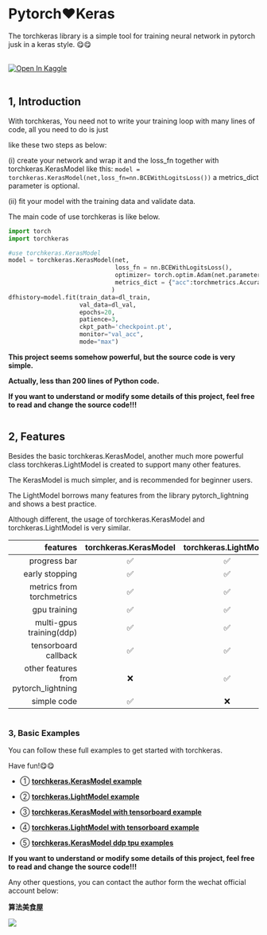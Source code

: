 
# Pytorch❤️Keras

The torchkeras library is a simple tool for training neural network in pytorch jusk in a keras style. 😋😋


 <br>

 <div>
    </a>
     <a href="https://www.kaggle.com/lyhue1991/torchkeras-ddp-tpu-examples"><img src="https://kaggle.com/static/images/open-in-kaggle.svg" alt="Open In Kaggle"></a>
  </div>
 <br>


## 1, Introduction

<!-- #region -->
With torchkeras, You need not to write your training loop with many lines of code, all you need to do is just 

like these two steps as below:


(i) create your network and wrap it and the loss_fn together with torchkeras.KerasModel like this: 
`model = torchkeras.KerasModel(net,loss_fn=nn.BCEWithLogitsLoss())` a metrics_dict parameter is optional.

(ii) fit your model with the training data and validate data.
<!-- #endregion -->

<!-- #region -->
The main code of use torchkeras is like below.

```python
import torch 
import torchkeras

#use torchkeras.KerasModel 
model = torchkeras.KerasModel(net,
                              loss_fn = nn.BCEWithLogitsLoss(),
                              optimizer= torch.optim.Adam(net.parameters(),lr = 0.001),
                              metrics_dict = {"acc":torchmetrics.Accuracy(task='binary')}
                             )
dfhistory=model.fit(train_data=dl_train, 
                    val_data=dl_val, 
                    epochs=20, 
                    patience=3, 
                    ckpt_path='checkpoint.pt',
                    monitor="val_acc",
                    mode="max")

```


**This project seems somehow powerful, but the source code is very simple.**

**Actually, less than 200 lines of Python code.**

**If you want to understand or modify some details of this project, feel free to read and change the source code!!!**
<!-- #endregion -->

```python

```

## 2, Features 

<!-- #region -->
Besides the basic torchkeras.KerasModel, another much more powerful class torchkeras.LightModel is created to support many other features.


The KerasModel is much simpler, and is recommended for beginner users.

The LightModel borrows many features from the library pytorch_lightning and shows a best practice.


Although different, the usage of torchkeras.KerasModel and  torchkeras.LightModel is very similar.


<!-- #endregion -->

|features| torchkeras.KerasModel     |  torchkeras.LightModel   | 
|----:|:-------------------------:|:-----------:|
|progress bar | ✅    |✅    |
|early stopping | ✅    |✅    |
|metrics from torchmetrics | ✅    |✅    |
|gpu training | ✅    |✅    |
|multi-gpus training(ddp) |   ✅   |✅    |
|tensorboard callback |   ✅   |✅    |
|other features from pytorch_lightning |   ❌  |✅    |
|simple code |  ✅   |❌    |

```python

```

### 3, Basic Examples 


You can follow these full examples to get started with torchkeras.

Have fun!😋😋

* ① [**torchkeras.KerasModel example**](./1，kerasmodel_example.ipynb)

* ② [**torchkeras.LightModel example**](./2，lightmodel_example.ipynb)

* ③ [**torchkeras.KerasModel with tensorboard example**](./3，kerasmodel_tensorboard_demo.ipynb)

* ④ [**torchkeras.LightModel  with tensorboard example**](./4，lightmodel_tensorboard_demo.ipynb)

* ⑤ [**torchkeras.KerasModel  ddp tpu examples**](https://www.kaggle.com/code/lyhue1991/torchkeras-ddp-tpu-examples)



**If you want to understand or modify some details of this project, feel free to read and change the source code!!!**

Any other questions, you can contact the author form the wechat official account below:

**算法美食屋** 


![](https://tva1.sinaimg.cn/large/e6c9d24egy1h41m2zugguj20k00b9q46.jpg)

